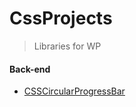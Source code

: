 # CssProjects

> Libraries for WP

#### Back-end
- [CSSCircularProgressBar](https://junior-escjr.github.io/CssProjects/CSSCircularProgressBar/)
